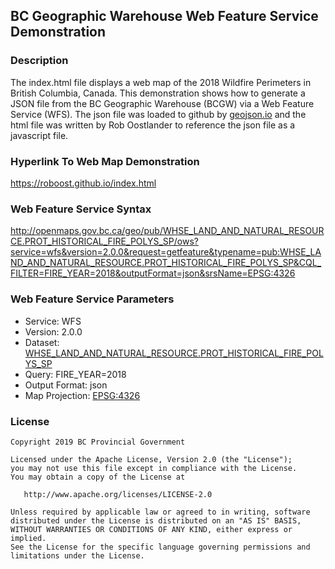 ## BC Geographic Warehouse Web Feature Service Demonstration

### Description
The index.html file displays a web map of the 2018 Wildfire Perimeters in British Columbia, Canada. This demonstration shows how to generate a JSON file from the BC Geographic Warehouse (BCGW) via a Web Feature Service (WFS). The json file was loaded to github by [geojson.io](http://geojson.io) and the html file was written by Rob Oostlander to reference the json file as a javascript file.

### Hyperlink To Web Map Demonstration
https://roboost.github.io/index.html

### Web Feature Service Syntax
http://openmaps.gov.bc.ca/geo/pub/WHSE_LAND_AND_NATURAL_RESOURCE.PROT_HISTORICAL_FIRE_POLYS_SP/ows?service=wfs&version=2.0.0&request=getfeature&typename=pub:WHSE_LAND_AND_NATURAL_RESOURCE.PROT_HISTORICAL_FIRE_POLYS_SP&CQL_FILTER=FIRE_YEAR=2018&outputFormat=json&srsName=EPSG:4326

### Web Feature Service Parameters
* Service: WFS
* Version: 2.0.0
* Dataset: [WHSE_LAND_AND_NATURAL_RESOURCE.PROT_HISTORICAL_FIRE_POLYS_SP](https://catalogue.data.gov.bc.ca/dataset/fire-perimeters-historical)
* Query: FIRE_YEAR=2018
* Output Format: json
* Map Projection: [EPSG:4326](https://spatialreference.org/ref/epsg/wgs-84/)

### License
    Copyright 2019 BC Provincial Government

    Licensed under the Apache License, Version 2.0 (the "License");
    you may not use this file except in compliance with the License.
    You may obtain a copy of the License at

       http://www.apache.org/licenses/LICENSE-2.0

    Unless required by applicable law or agreed to in writing, software
    distributed under the License is distributed on an "AS IS" BASIS,
    WITHOUT WARRANTIES OR CONDITIONS OF ANY KIND, either express or implied.
    See the License for the specific language governing permissions and
    limitations under the License.
